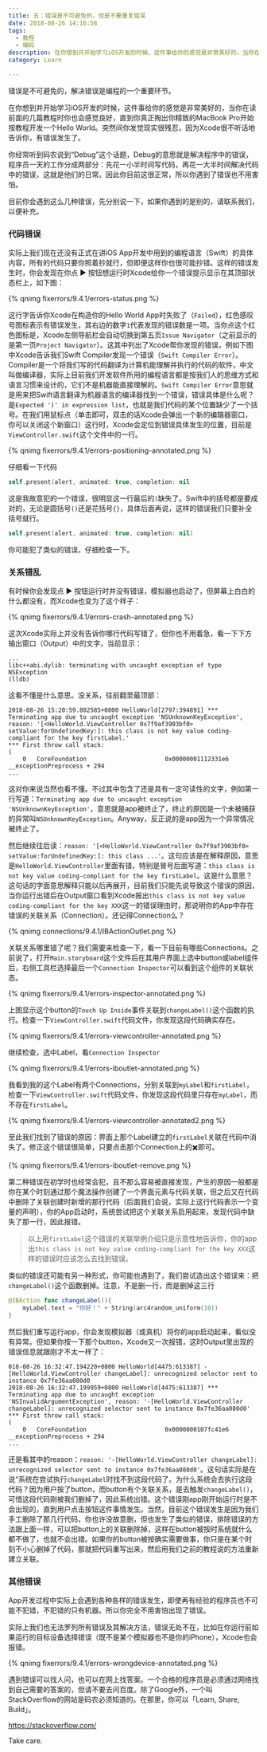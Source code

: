 ```yaml
---
title: 五：错误是不可避免的，但是不要重复错误
date: 2018-08-26 14:16:58
tags: 
  - 教程
  - 编码
description: 在你想到并开始学习iOS开发的时候，这件事给你的感觉是非常美好的，当你在读前面的几篇教程时你也会感觉良好，直到你真正掏出你精致的MacBook Pro开始按教程开发一个Hello World。突然间你发觉现实很残忍，因为Xcode很不听话地告诉你，有错误发生了。错误是不可避免的，解决错误是编程的一个重要环境。你经常听到码农说到“Debug”这个话题，Debug的意思就是解决程序中的错误，程序员一天的工作分成两部分：先花一小半时间写代码，再花一大半时间解决代码中的错误，这就是他们的日常。因此你目前这很正常，所以你遇到了错误也不用害怕。
category: Learn

---
```

<!-- block -->
错误是不可避免的，解决错误是编程的一个重要环节。
<!-- block -->

在你想到并开始学习iOS开发的时候，这件事给你的感觉是非常美好的，当你在读前面的几篇教程时你也会感觉良好，直到你真正掏出你精致的MacBook Pro开始按教程开发一个Hello World。突然间你发觉现实很残忍，因为Xcode很不听话地告诉你，有错误发生了。

你经常听到码农说到“Debug”这个话题，Debug的意思就是解决程序中的错误，程序员一天的工作分成两部分：先花一小半时间写代码，再花一大半时间解决代码中的错误，这就是他们的日常。因此你目前这很正常，所以你遇到了错误也不用害怕。

目前你会遇到这么几种错误，先分别说一下，如果你遇到的是别的，请联系我们，以便补充。

### 代码错误

实际上我们现在还没有正式在讲iOS App开发中用到的编程语言（Swift）的具体内容，所有的代码只要你照着抄就行，但即便这样你也很可能抄错。这样的错误发生时，你会发现在你点 ▶ 按钮想运行时Xcode给你一个错误提示显示在其顶部状态栏上，如下图：

{% qnimg fixerrors/9.4.1/errors-status.png %}

这行字告诉你Xcode在构造你的Hello World App时失败了（`Failed`），红色感叹号图标表示有错误发生，其右边的数字`1`代表发现的错误数是一项。当你点这个红色图标是，Xcode左侧导航栏会自动切换到第五页`Issue Navigator`（之前显示的是第一页`Project Navigator`）。这其中列出了Xcode帮你发现的错误，例如下图中Xcode告诉我们Swift Compiler发现一个错误（`Swift Compiler Error`）。Compiler是一个将我们写的代码翻译为计算机能理解并执行的代码的软件，中文叫做编译器，实际上目前我们开发软件所用的编程语言都是按我们人的思维方式和语言习惯来设计的，它们不是机器能直接理解的。`Swift Compiler Error`意思就是用来把Swift语言翻译为机器语言的编译器找到一个错误，错误具体是什么呢？是`Expected ')' in expression list`，也就是我们代码的某个位置缺少了一个括号。在我们用鼠标点（单击即可，双击的话Xcode会弹出一个新的编辑器窗口，你可以关闭这个新窗口）这行时，Xcode会定位到错误具体发生的位置，目前是`ViewController.swift`这个文件中的一行。

{% qnimg fixerrors/9.4.1/errors-positioning-annotated.png %}

仔细看一下代码

``` swift
self.present(alert, animated: true, completion: nil
```

这是我故意犯的一个错误，很明显这一行最后的`)`缺失了。Swift中的括号都是要成对的，无论是圆括号`()`还是花括号`{}`，具体后面再说，这样的错误我们只要补全括号就行。

``` swift
self.present(alert, animated: true, completion: nil)
```

你可能犯了类似的错误，仔细检查一下。

### 关系错乱

有时候你会发现点 ▶ 按钮运行时并没有错误，模拟器也启动了，但屏幕上白白的什么都没有，而Xcode也变为了这个样子：

{% qnimg fixerrors/9.4.1/errors-crash-annotated.png %}

这次Xcode实际上并没有告诉你哪行代码写错了，但你也不用着急，看一下下方输出窗口（Output）中的文字，当前显示：

``` 
...
libc++abi.dylib: terminating with uncaught exception of type NSException
(lldb) 
```

这看不懂是什么意思。没关系，往前翻至最顶部：

```
2018-08-26 15:20:59.802585+0800 HelloWorld[2797:394891] *** Terminating app due to uncaught exception 'NSUnknownKeyException', reason: '[<HelloWorld.ViewController 0x7f9af3903bf0> setValue:forUndefinedKey:]: this class is not key value coding-compliant for the key firstLabel.'
*** First throw call stack:
(
	0   CoreFoundation                      0x00000001112331e6 __exceptionPreprocess + 294
...

```

这对你来说当然也看不懂。不过其中包含了还是具有一定可读性的文字，例如第一行写道：`Terminating app due to uncaught exception 'NSUnknownKeyException'`，意思就是app被终止了，终止的原因是一个未被捕获的异常叫`NSUnknownKeyException`。Anyway，反正说的是app因为一个异常情况被终止了。

然后继续往后读：`reason: '[<HelloWorld.ViewController 0x7f9af3903bf0> setValue:forUndefinedKey:]: this class ...'`。这句应该是在解释原因，意思是`HelloWorld.ViewController`里面有错，特别是冒号后面写道：`this class is not key value coding-compliant for the key firstLabel`。这是什么意思？这句话的字面意思解释只能以后再展开，目前我们只能先说导致这个错误的原因，当你运行出错后在Output窗口看到Xcode报出`this class is not key value coding-compliant for the key XXX`这一的错误理由时，那说明你的App中存在错误的关联关系（Connection）。还记得Connection么？

{% qnimg connections/9.4.1/IBActionOutlet.png %}

关联关系哪里错了呢？我们需要来检查一下，看一下目前有哪些Connections。之前说了，打开`Main.storyboard`这个文件后在其用户界面上选中button或label组件后，右侧工具栏选择最后一个`Connection Inspector`可以看到这个组件的关联状态。

{% qnimg fixerrors/9.4.1/errors-inspector-annotated.png %}

上图显示这个button的`Touch Up Inside`事件关联到`changeLabel()`这个函数的执行。检查一下`ViewController.swift`代码文件，你发现这段代码确实存在。

{% qnimg fixerrors/9.4.1/errors-viewcontroller-annotated.png %}

继续检查，选中Label，看`Connection Inspector`


{% qnimg fixerrors/9.4.1/errors-iboutlet-annotated.png %}

我看到我的这个Label有两个Connections，分别关联到`myLabel`和`firstLabel`，检查一下`ViewController.swift`代码文件，你发现这段代码里只存在`myLabel`，而不存在`firstLabel`。

{% qnimg fixerrors/9.4.1/errors-viewcontroller-annotated2.png %}

至此我们找到了错误的原因：界面上那个Label建立的`firstLabel`关联在代码中消失了。修正这个错误很简单，只要点击那个Connection上的✖️即可。

{% qnimg fixerrors/9.4.1/errors-iboutlet-remove.png %}

第二种错误在初学时也经常会犯，且不那么容易被直接发现，产生的原因一般都是你在某个时刻通过那个魔法操作创建了一个界面元素与代码关联，但之后又在代码中删除了关联创建时新增的那行代码（后面我们会说，实际上这行代码表示一个变量的声明），你的App启动时，系统尝试把这个关联关系启用起来，发现代码中缺失了那一行，因此报错。

> 以上用`firstLabel`这个错误的关联举例介绍只是示意性地告诉你，你的app出`this class is not key value coding-compliant for the key XXX`这样的错误时应该怎么去找到错误。

类似的错误还可能有另一种形式，你可能也遇到了，我们尝试造出这个错误来：把`changeLabel()`这个函数删掉。注意，不是删一行，而是删掉这三行

``` swift
@IBAction func changeLabel(){
    myLabel.text = "你好！" + String(arc4random_uniform(10))
}
```

然后我们重写运行app，你会发现模拟器（或真机）将你的app启动起来，看似没有异常。但如果你按一下那个button，Xcode又一次报错，这时Output里出现的错误信息就跟刚才不太一样了：

```
018-08-26 16:32:47.194220+0800 HelloWorld[4475:613387] -[HelloWorld.ViewController changeLabel]: unrecognized selector sent to instance 0x7fe36aa080d0
2018-08-26 16:32:47.199959+0800 HelloWorld[4475:613387] *** Terminating app due to uncaught exception 'NSInvalidArgumentException', reason: '-[HelloWorld.ViewController changeLabel]: unrecognized selector sent to instance 0x7fe36aa080d0'
*** First throw call stack:
(
	0   CoreFoundation                      0x0000000107fc41e6 __exceptionPreprocess + 294
...
```

还是看其中的reason：`reason: '-[HelloWorld.ViewController changeLabel]: unrecognized selector sent to instance 0x7fe36aa080d0'`。这句话实际是在说“系统在尝试执行`changeLabel`时找不到这段代码了。为什么系统会去执行这段代码？因为用户按了button，而button有个关联关系，是去触发`changeLabel()`，可惜这段代码刚被我们删掉了，因此系统出错。这个错误刚app刚开始运行时是不会出现的，直到用户点击按钮这件事情发生。当然，目前这个错误发生是因为我们手工删除了那几行代码，你也许没故意删，但也发生了类似的错误，排除错误的方法跟上面一样，可以把button上的关联删除掉，这样在button被按时系统就什么都不做了，也就不会出错。如果你的button被按确实需要做事，你只是在某个时刻不小心删掉了代码，那就把代码重写出来，然后用我们之前的教程说的方法重新建立关联。


<!-- 还有一种方式，我们可以选中`View Controller`，然后在`Connection Inspector`中就能看到其以下的所有组件的关联关系。  -->

### 其他错误

App开发过程中实际上会遇到各种各样的错误发生，即使再有经验的程序员也不可能不犯错，不犯错的只有机器。所以你完全不用害怕出现了错误。

实际上我们也无法罗列所有错误及其解决方法，错误无处不在，比如在你运行前如果运行的目标设备选择错误（既不是某个模拟器也不是你的iPhone），Xcode也会报错。

{% qnimg fixerrors/9.4.1/errors-wrongdevice-annotated.png %}


遇到错误可以找人问，也可以在网上找答案。一个合格的程序员是必须通过网络找到自己需要的答案的，但请不要去问百度。除了Google外，一个叫StackOverflow的网站是码农必须知道的。在那里，你可以「Learn, Share, Build」。

https://stackoverflow.com/

Take care.


